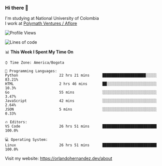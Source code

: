 ### Hi there 👋


<!--**AR4Z/AR4Z** is a ✨ _special_ ✨ repository because its `README.md` (this file) appears on your GitHub profile.

Here are some ideas to get you started:-->
I'm studying at National University of Colombia
<br>
I work at <a href="https://www.aflore.co/">Polymath Ventures / Aflore</a>
<br>

<!--START_SECTION:waka-->
![Profile Views](http://img.shields.io/badge/Profile%20Views-0-blue)

![Lines of code](https://img.shields.io/badge/From%20Hello%20World%20I%27ve%20Written-3.3%20million%20lines%20of%20code-blue)

📊 **This Week I Spent My Time On** 

```text
⌚︎ Time Zone: America/Bogota

💬 Programming Languages: 
Python                   22 hrs 21 mins      ████████████████████░░░░░   83.21% 
HTML                     2 hrs 46 mins       ██░░░░░░░░░░░░░░░░░░░░░░░   10.3% 
Go                       55 mins             ░░░░░░░░░░░░░░░░░░░░░░░░░   3.47% 
JavaScript               42 mins             ░░░░░░░░░░░░░░░░░░░░░░░░░   2.64% 
JSON                     5 mins              ░░░░░░░░░░░░░░░░░░░░░░░░░   0.33%

🔥 Editors: 
VS Code                  26 hrs 51 mins      █████████████████████████   100.0%

💻 Operating System: 
Linux                    26 hrs 51 mins      █████████████████████████   100.0%

```


<!--END_SECTION:waka-->


Visit my website: https://orlandohernandez.dev/about

